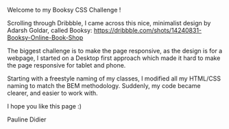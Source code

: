 Welcome to my Booksy CSS Challenge !

Scrolling through Dribbble, I came across this nice, minimalist design by Adarsh Goldar, called Booksy: https://dribbble.com/shots/14240831-Booksy-Online-Book-Shop

The biggest challenge is to make the page responsive, as the design is for a webpage, I started on a Desktop first approach which made it hard to make the page responsive for tablet and phone.

Starting with a freestyle naming of my classes, I modified all my HTML/CSS naming to match the BEM methodology. Suddenly, my code became clearer, and easier to work with.

I hope you like this page :)

Pauline Didier
